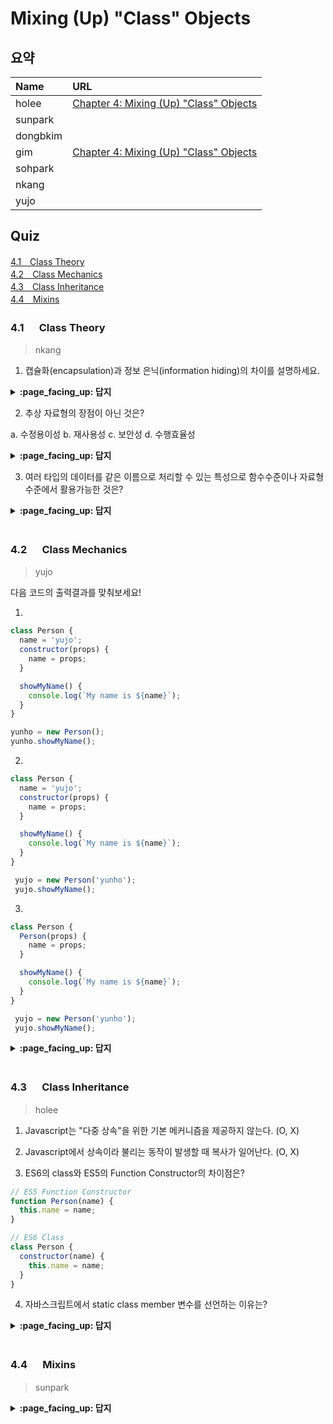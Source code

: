# Mixing (Up) "Class" Objects

## 요약
| Name | URL |
|:---|:---|
| holee | [Chapter 4: Mixing (Up) "Class" Objects](https://github.com/hochan222/Everything-in-JavaScript/wiki/Chapter-4:-Mixing-(Up)-%22Class%22-Objects) |
| sunpark |  |
| dongbkim |  |
| gim | [Chapter 4: Mixing (Up) "Class" Objects](https://velog.io/@mkitigy/Chapter-4-Mixing-Up-Class-Objects) |
| sohpark |  |
| nkang |  |
| yujo |  |

## Quiz

[4.1　Class Theory](#41---Class-Theory)<br>
[4.2　Class Mechanics](#42---Class-Mechanics)<br>
[4.3　Class Inheritance](#43---Class-Inheritance)<br>
[4.4　Mixins](#44---Mixins)<br>

### 4.1 　  Class Theory

> nkang
1. 캡슐화(encapsulation)과 정보 은닉(information hiding)의 차이를 설명하세요.

<details>
<summary> <b> :page_facing_up: 답지 </b>  </summary>
<div markdown="1">

캡슐화는 C의 구조체(struct)나 공용체(union), 함수처럼 여러 대상을 하나의 단위로 묶을 수 있는 기능이고 정보 은닉은 C의 파일 범위 변수(static), C++의 private, protected와 같이 구현의 세부 사항을 숨기고 인터페이스만 제공하는 기능이다. 흔히 두 개념은 같은 의미로 사용되기도 하지만 캡슐화는 여러 요소를 하나로 묶는 기능인데 비해 정보 은닉은 외부에 공개하지 않는 원칙을 의미하므로 엄밀하게는 차이가 있다.

</div>
</details>

2. 추상 자료형의 장점이 아닌 것은?

  a. 수정용이성
  b. 재사용성
  c. 보안성
  d. 수행효율성

<details>
<summary> <b> :page_facing_up: 답지 </b>  </summary>
<div markdown="1">

추상 자료형(ADT)는 자료 집합과 적용 가능한 연산을 함께 선언한 자료형이다. 자료의 구성과 연산의 구현에 관한 세부 사항은 숨기고 연산을 수행하기 위한 사용법(interface)만 기술한다. 추상 자료형은 수정용이성(자료형 사용 부분을 바꾸지 않고 구현 코드를 변경 가능), 재사용성(여러 다른 상황에서 같은 코드를 재사용), 보안성(구현 세부사항을 프로그램의 다른 곳에서 변경하지 못하도록 보호)이라는 장점을 가진다.
</div>
</details>

3. 여러 타입의 데이터를 같은 이름으로 처리할 수 있는 특성으로 함수수준이나 자료형 수준에서 활용가능한 것은?

<details>
<summary> <b> :page_facing_up: 답지 </b>  </summary>
<div markdown="1">

다형성(polymorphism), 여러 타입을 다룰 수 있는 서브프로그램을 다형 서브프로그램이라고 하고 타입을 인수로 받는 타입을 다형 타입이라고 한다.

</div>
</details>

<br>

### 4.2 　  Class Mechanics

> yujo

다음 코드의 출력결과를 맞춰보세요!

1.
```js
class Person {
  name = 'yujo';
  constructor(props) {
    name = props;
  }

  showMyName() {
    console.log(`My name is ${name}`);
  }
}

yunho = new Person();
yunho.showMyName();
```

2.
```js
class Person {
  name = 'yujo';
  constructor(props) {
    name = props;
  }

  showMyName() {
    console.log(`My name is ${name}`);
  }
}

 yujo = new Person('yunho');
 yujo.showMyName();
```

3.
```js
class Person {
  Person(props) {
    name = props;
  }

  showMyName() {
    console.log(`My name is ${name}`);
  }
}

 yujo = new Person('yunho');
 yujo.showMyName();
```

<details>
<summary> <b> :page_facing_up: 답지 </b>  </summary>
<div markdown="1">

1. My name is undefined
1. My name is yunho
1. My name is yunho

</div>
</details>
<br>

### 4.3 　  Class Inheritance

> holee

1. Javascript는 "다중 상속"을 위한 기본 메커니즘을 제공하지 않는다. (O, X)

2. Javascript에서 상속이라 불리는 동작이 발생할 때 복사가 일어난다. (O, X)

3. ES6의 class와 ES5의 Function Constructor의 차이점은?

```js
// ES5 Function Constructor
function Person(name) {
  this.name = name;
}

// ES6 Class
class Person {
  constructor(name) {
    this.name = name;
  }
}
```

4. 자바스크립트에서 static class member 변수를 선언하는 이유는?

<details>
<summary> <b> :page_facing_up: 답지 </b>  </summary>
<div markdown="1">

1. Javascript는 "다중 상속"을 위한 기본 메커니즘을 제공하지 않는다. (__O__, X)

2. Javascript에서 상속이라 불리는 동작이 발생할 때 복사가 일어난다. (O, __X__)

> 전통적인 클라스는 복사가 일어나지만 자바스크립트는 참조가 일어난다.  

3. 주요 차이점은 상속을 할 때 발생한다. ES6가 조금 더 사용하고 기억하기 쉽다.  

```js
// ES5 Function Constructor
function Student(name, studentId) {
  // Call constructor of superclass to initialize superclass-derived members.
  Person.call(this, name);

  // Initialize subclass's own members.
  this.studentId = studentId;
}

Student.prototype = Object.create(Person.prototype);
Student.prototype.constructor = Student;

// ES6 Class
class Student extends Person {
  constructor(name, studentId) {
    super(name);
    this.studentId = studentId;
  }
}
```

4. 자바스크립트에서 static class member 변수를 선언하는 이유는?

> 인스턴스에 연결되지 않으며 인스턴스가 무엇을 참조하는지와 관계없이 동일한 값을 갖는다.  

</div>
</details>
<br>

### 4.4 　  Mixins

> sunpark

<details>
<summary> <b> :page_facing_up: 답지 </b>  </summary>
<div markdown="1">



</div>
</details>
<br>
